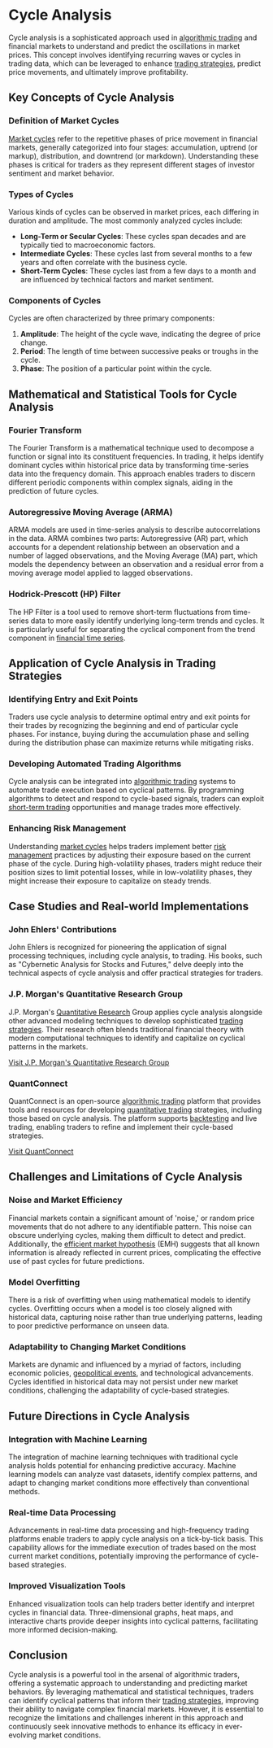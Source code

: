 # Cycle Analysis

Cycle analysis is a sophisticated approach used in [algorithmic trading](../a/algorithmic_trading.md) and financial markets to understand and predict the oscillations in market prices. This concept involves identifying recurring waves or cycles in trading data, which can be leveraged to enhance [trading strategies](../t/trading_strategies.md), predict price movements, and ultimately improve profitability.

## Key Concepts of Cycle Analysis

### Definition of Market Cycles
[Market cycles](../m/market_cycles.md) refer to the repetitive phases of price movement in financial markets, generally categorized into four stages: accumulation, uptrend (or markup), distribution, and downtrend (or markdown). Understanding these phases is critical for traders as they represent different stages of investor sentiment and market behavior.

### Types of Cycles
Various kinds of cycles can be observed in market prices, each differing in duration and amplitude. The most commonly analyzed cycles include:

- **Long-Term or Secular Cycles**: These cycles span decades and are typically tied to macroeconomic factors.
- **Intermediate Cycles**: These cycles last from several months to a few years and often correlate with the business cycle.
- **Short-Term Cycles**: These cycles last from a few days to a month and are influenced by technical factors and market sentiment.

### Components of Cycles
Cycles are often characterized by three primary components:
1. **Amplitude**: The height of the cycle wave, indicating the degree of price change.
2. **Period**: The length of time between successive peaks or troughs in the cycle.
3. **Phase**: The position of a particular point within the cycle.

## Mathematical and Statistical Tools for Cycle Analysis

### Fourier Transform
The Fourier Transform is a mathematical technique used to decompose a function or signal into its constituent frequencies. In trading, it helps identify dominant cycles within historical price data by transforming time-series data into the frequency domain. This approach enables traders to discern different periodic components within complex signals, aiding in the prediction of future cycles.

### Autoregressive Moving Average (ARMA)
ARMA models are used in time-series analysis to describe autocorrelations in the data. ARMA combines two parts: Autoregressive (AR) part, which accounts for a dependent relationship between an observation and a number of lagged observations, and the Moving Average (MA) part, which models the dependency between an observation and a residual error from a moving average model applied to lagged observations.

### Hodrick-Prescott (HP) Filter
The HP Filter is a tool used to remove short-term fluctuations from time-series data to more easily identify underlying long-term trends and cycles. It is particularly useful for separating the cyclical component from the trend component in [financial time series](../f/financial_time_series.md).

## Application of Cycle Analysis in Trading Strategies

### Identifying Entry and Exit Points
Traders use cycle analysis to determine optimal entry and exit points for their trades by recognizing the beginning and end of particular cycle phases. For instance, buying during the accumulation phase and selling during the distribution phase can maximize returns while mitigating risks.

### Developing Automated Trading Algorithms
Cycle analysis can be integrated into [algorithmic trading](../a/algorithmic_trading.md) systems to automate trade execution based on cyclical patterns. By programming algorithms to detect and respond to cycle-based signals, traders can exploit [short-term trading](../s/short-term_trading.md) opportunities and manage trades more effectively.

### Enhancing Risk Management
Understanding [market cycles](../m/market_cycles.md) helps traders implement better [risk management](../r/risk_management.md) practices by adjusting their exposure based on the current phase of the cycle. During high-volatility phases, traders might reduce their position sizes to limit potential losses, while in low-volatility phases, they might increase their exposure to capitalize on steady trends.

## Case Studies and Real-world Implementations

### John Ehlers' Contributions
John Ehlers is recognized for pioneering the application of signal processing techniques, including cycle analysis, to trading. His books, such as "Cybernetic Analysis for Stocks and Futures," delve deeply into the technical aspects of cycle analysis and offer practical strategies for traders.

### J.P. Morgan's Quantitative Research Group
J.P. Morgan's [Quantitative Research](../q/quantitative_research.md) Group applies cycle analysis alongside other advanced modeling techniques to develop sophisticated [trading strategies](../t/trading_strategies.md). Their research often blends traditional financial theory with modern computational techniques to identify and capitalize on cyclical patterns in the markets.

[Visit J.P. Morgan's Quantitative Research Group](https://www.jpmorgan.com/global/research)

### QuantConnect
QuantConnect is an open-source [algorithmic trading](../a/algorithmic_trading.md) platform that provides tools and resources for developing [quantitative trading](../q/quantitative_trading.md) strategies, including those based on cycle analysis. The platform supports [backtesting](../b/backtesting.md) and live trading, enabling traders to refine and implement their cycle-based strategies.

[Visit QuantConnect](https://www.quantconnect.com)

## Challenges and Limitations of Cycle Analysis

### Noise and Market Efficiency
Financial markets contain a significant amount of 'noise,' or random price movements that do not adhere to any identifiable pattern. This noise can obscure underlying cycles, making them difficult to detect and predict. Additionally, the [efficient market hypothesis](../e/efficient_market_hypothesis.md) (EMH) suggests that all known information is already reflected in current prices, complicating the effective use of past cycles for future predictions.

### Model Overfitting
There is a risk of overfitting when using mathematical models to identify cycles. Overfitting occurs when a model is too closely aligned with historical data, capturing noise rather than true underlying patterns, leading to poor predictive performance on unseen data.

### Adaptability to Changing Market Conditions
Markets are dynamic and influenced by a myriad of factors, including economic policies, [geopolitical events](../g/geopolitical_events.md), and technological advancements. Cycles identified in historical data may not persist under new market conditions, challenging the adaptability of cycle-based strategies.

## Future Directions in Cycle Analysis

### Integration with Machine Learning
The integration of machine learning techniques with traditional cycle analysis holds potential for enhancing predictive accuracy. Machine learning models can analyze vast datasets, identify complex patterns, and adapt to changing market conditions more effectively than conventional methods.

### Real-time Data Processing
Advancements in real-time data processing and high-frequency trading platforms enable traders to apply cycle analysis on a tick-by-tick basis. This capability allows for the immediate execution of trades based on the most current market conditions, potentially improving the performance of cycle-based strategies.

### Improved Visualization Tools
Enhanced visualization tools can help traders better identify and interpret cycles in financial data. Three-dimensional graphs, heat maps, and interactive charts provide deeper insights into cyclical patterns, facilitating more informed decision-making.

## Conclusion

Cycle analysis is a powerful tool in the arsenal of algorithmic traders, offering a systematic approach to understanding and predicting market behaviors. By leveraging mathematical and statistical techniques, traders can identify cyclical patterns that inform their [trading strategies](../t/trading_strategies.md), improving their ability to navigate complex financial markets. However, it is essential to recognize the limitations and challenges inherent in this approach and continuously seek innovative methods to enhance its efficacy in ever-evolving market conditions.